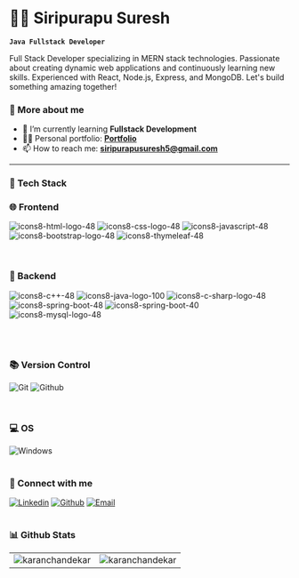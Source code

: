 # 🏄‍♂️ Siripurapu Suresh

**`Java Fullstack Developer`**

Full Stack Developer specializing in MERN stack technologies. Passionate about creating dynamic web applications and continuously learning new skills. Experienced with React, Node.js, Express, and MongoDB. Let's build something amazing together!


### 🚀 More about me

- 🌱 I’m currently learning **Fullstack Development**
- 👨‍💻 Personal portfolio: **<a href="https://github.com/SURESH2218/portfolio">Portfolio</a>**
- 📫 How to reach me: **siripurapusuresh5@gmail.com**

---

### 🧰 Tech Stack

### 🌐 Frontend

![icons8-html-logo-48](https://github.com/user-attachments/assets/f2b71d70-9805-428e-8dc5-7feb8560bf02)
![icons8-css-logo-48](https://github.com/user-attachments/assets/2e85ec2a-7352-4984-a7e0-2e44faf54988)
![icons8-javascript-48](https://github.com/user-attachments/assets/fd205130-9c7b-40c1-be74-d6561731e6d3)
![icons8-bootstrap-logo-48](https://github.com/user-attachments/assets/b3a58eb1-7476-4f65-be7e-089bb097c958)
![icons8-thymeleaf-48](https://github.com/user-attachments/assets/bc6da10d-7485-46ec-8062-17007655744c)

<br/>

### 🔧 Backend

![icons8-c++-48](https://github.com/user-attachments/assets/f5081767-9d3c-48dc-b9d3-183fe4e3c104)
![icons8-java-logo-100](https://github.com/user-attachments/assets/1267865d-54ca-40fa-b893-acd6beebac13)
![icons8-c-sharp-logo-48](https://github.com/user-attachments/assets/55bad78b-9690-4f4c-aa68-ee7011843669)
![icons8-spring-boot-48](https://github.com/user-attachments/assets/c7cbe38b-218b-43bd-bcf5-c224098efb82)
![icons8-spring-boot-40](https://github.com/user-attachments/assets/1c2fbe13-c01d-4af9-b385-655d1771fa73)
![icons8-mysql-logo-48](https://github.com/user-attachments/assets/d5d4cb3b-9f49-43bb-8be8-774739fda8dd)

<br/>


<br/>

### 📚 Version Control

![Git](https://img.shields.io/badge/GIT-E44C30?style=for-the-badge&logo=git&logoColor=white)
![Github](https://img.shields.io/badge/github-black.svg?style=for-the-badge&logo=github&logoColor=white)

<br/>

### 💻 OS

![Windows](https://img.shields.io/badge/Windows-0078D6?style=for-the-badge&logo=windows&logoColor=white)
<br/>

#

### 🔗 Connect with me

[![Linkedin](https://img.shields.io/badge/linked%20in-blue.svg?style=for-the-badge&logo=linkedin&logoColor=white)](https://www.linkedin.com/in/suresh-alabani-b49724199/)
[![Github](https://img.shields.io/badge/github-black.svg?style=for-the-badge&logo=github&logoColor=white)](https://github.com/SURESH2218/)
[![Email](https://img.shields.io/badge/email-red.svg?style=for-the-badge&logo=gmail&logoColor=white)](mailto:sureshalabani2785@gmail.com)

#

### 📊 Github Stats

<table>
  <tr>
    <td><img src="https://github-readme-stats.vercel.app/api?username=suresh2218&show_icons=true&locale=en&theme=highcontrast&hide_border=true" alt="karanchandekar" /></td>
    <td><img src="https://github-readme-stats.vercel.app/api/top-langs?username=suresh2212&show_icons=true&locale=en&layout=compact&theme=highcontrast&hide_border=true" alt="karanchandekar" /></td
  </tr>
</table>


  

<!---
sureshsiripurapu5/sureshsiripurapu5 is a ✨ special ✨ repository because its `README.md` (this file) appears on your GitHub profile.
You can click the Preview link to take a look at your changes.
--->
